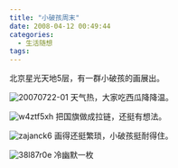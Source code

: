 ```yaml
---
title: "小破孩周末"
date: 2008-04-12 00:49:44
categories:
  - 生活随想
tags:
---
```


北京星光天地5层，有一群小破孩的画展出。

![20070722-01](../../../images/2008/20070722-01.jpg) 天气热，大家吃西瓜降降温。

![w4ztf5xh](../../../images/2008/w4ztf5xh.jpg) 把国旗做成拉链，还挺有想法。

![zajanck6](../../../images/2008/zajanck6.jpg) 画得还挺繁琐，小破孩挺耐得住。

![38l87r0e](../../../images/2008/04/38l87r0e.jpg) 冷幽默一枚